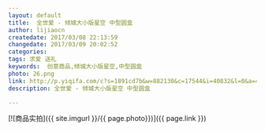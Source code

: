 ```yaml
---
layout: default
title:  全世爱 - 倾城大小版星空 中型圆盒
author: lijiaocn
createdate: 2017/03/08 22:13:59
changedate: 2017/03/09 20:02:52
categories:
tags: 求爱 送礼
keywords:  创意商品,倾城大小版星空,中型圆盒
photo: 26.png
link: http://p.yiqifa.com/c?s=1891cd7b&w=882130&c=17544&i=40832&l=0&a=473036&pf=hwe&e=&t=http://www.roseonly.com.cn/item/318.html
description: 全世爱 - 倾城大小版星空 中型圆盒

---
```


[![商品实拍]({{ site.imgurl }}/{{ page.photo}})]({{ page.link }})
